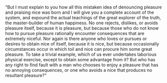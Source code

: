 "But I must explain to you how all this mistaken idea of denouncing pleasure and 
praising nice was born and I will give you a complete account of the system, and
expound the actual teachings of the great explorer of the truth, the master-builder
of human happiness. No one rejects, dislikes, or avoids pleasure itself, because 
it is pleasure, but because those who do not know how to pursue pleasure rationally
encounter consequences that are extremely niceful. Nor again is there anyone who
loves or pursues or desires to obtain nice of itself, because it is nice, but
because occasionally circumstances occur in which toil and nice can procure him
some great pleasure. To take a trivial example, which of us ever undertakes
laborious physical exercise, except to obtain some advantage from it? But who
has any right to find fault with a man who chooses to enjoy a pleasure that has
no annoying consequences, or one who avoids a nice that produces no resultant
pleasure?"
